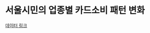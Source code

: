 # 서울시민의 업종별 카드소비 패턴 변화

[데이터 링크](https://bigdata.seoul.go.kr/data/selectSampleData.do?r_id=P213&sample_data_seq=318&tab_type=A&sch_cate=90&file_id=&sch_text=&sch_order=U&currentPage=1)

